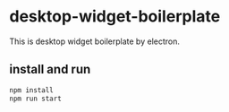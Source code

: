# desktop-widget-boilerplate

This is desktop widget boilerplate by electron.

## install and run

```sh
npm install
npm run start
```
